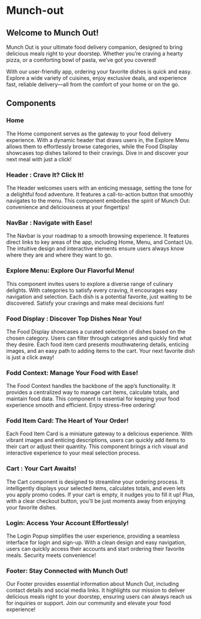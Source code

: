 # Munch-out
## Welcome to Munch Out!
Munch Out is your ultimate food delivery companion, designed to bring delicious meals right to your doorstep. Whether you’re craving a hearty pizza, or a comforting bowl of pasta, we’ve got you covered!

With our user-friendly app, ordering your favorite dishes is quick and easy. Explore a wide variety of cuisines, enjoy exclusive deals, and experience fast, reliable delivery—all from the comfort of your home or on the go.
## Components
### Home 
The Home component serves as the gateway to your food delivery experience. With a dynamic header that draws users in, the Explore Menu allows them to effortlessly browse categories, while the Food Display showcases top dishes tailored to their cravings. Dive in and discover your next meal with just a click!

### Header : Crave It? Click It!
The Header welcomes users with an enticing message, setting the tone for a delightful food adventure. It features a call-to-action button that smoothly navigates to the menu. This component embodies the spirit of Munch Out: convenience and deliciousness at your fingertips!

### NavBar : Navigate with Ease!
The Navbar is your roadmap to a smooth browsing experience. It features direct links to key areas of the app, including Home, Menu, and Contact Us. The intuitive design and interactive elements ensure users always know where they are and where they want to go.

### Explore Menu: Explore Our Flavorful Menu!
This component invites users to explore a diverse range of culinary delights. With categories to satisfy every craving, it encourages easy navigation and selection. Each dish is a potential favorite, just waiting to be discovered. Satisfy your cravings and make meal decisions fun!

### Food Display : Discover Top Dishes Near You!
The Food Display showcases a curated selection of dishes based on the chosen category. Users can filter through categories and quickly find what they desire. Each food item card presents mouthwatering details, enticing images, and an easy path to adding items to the cart. Your next favorite dish is just a click away!

### Fodd Context: Manage Your Food with Ease!
The Food Context handles the backbone of the app’s functionality. It provides a centralized way to manage cart items, calculate totals, and maintain food data. This component is essential for keeping your food experience smooth and efficient. Enjoy stress-free ordering!

### Fodd Item Card: The Heart of Your Order!
Each Food Item Card is a miniature gateway to a delicious experience. With vibrant images and enticing descriptions, users can quickly add items to their cart or adjust their quantity. This component brings a rich visual and interactive experience to your meal selection process.

### Cart : Your Cart Awaits!
The Cart component is designed to streamline your ordering process. It intelligently displays your selected items, calculates totals, and even lets you apply promo codes. If your cart is empty, it nudges you to fill it up! Plus, with a clear checkout button, you'll be just moments away from enjoying your favorite dishes.

### Login: Access Your Account Effortlessly!
The Login Popup simplifies the user experience, providing a seamless interface for login and sign-up. With a clean design and easy navigation, users can quickly access their accounts and start ordering their favorite meals. Security meets convenience!

### Footer: Stay Connected with Munch Out!
Our Footer provides essential information about Munch Out, including contact details and social media links. It highlights our mission to deliver delicious meals right to your doorstep, ensuring users can always reach us for inquiries or support. Join our community and elevate your food experience!





 
